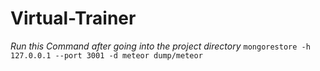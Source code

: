 # Virtual-Trainer

*Run this Command after going into the project directory*
`mongorestore -h 127.0.0.1 --port 3001 -d meteor dump/meteor`
